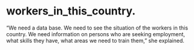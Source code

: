 # workers_in_this_country.
“We need a data base. We need to see the situation of the workers in this country. We need information on persons who are seeking employment, what skills they have, what areas we need to train them,” she explained.
